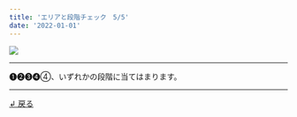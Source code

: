 ```yaml
---
title: 'エリアと段階チェック　5/5'
date: '2022-01-01'
---
```

![](/images/00.jpg)
***
➊➋➌➍④、いずれかの段階に当てはまります。
***
[ ↲ 戻る ](https://01234567890.thebase.in/about)
